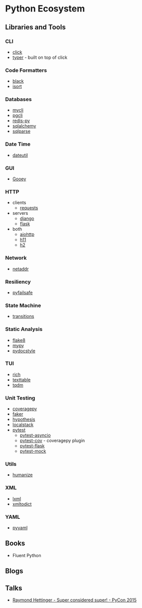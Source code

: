 # Python Ecosystem

## Libraries and Tools

### CLI

* [click](https://github.com/pallets/click)
* [typer](https://github.com/tiangolo/typer) - built on top of click

### Code Formatters

* [black](https://github.com/psf/black)
* [isort](https://github.com/PyCQA/isort)

### Databases

* [mycli](https://github.com/dbcli/mycli)
* [pgcli](https://github.com/dbcli/pgcli)
* [redis-py](https://github.com/redis/redis-py)
* [sqlalchemy](https://github.com/sqlalchemy/sqlalchemy)
* [sqlparse](https://github.com/andialbrecht/sqlparse)

### Date Time

* [dateutil](https://github.com/dateutil/dateutil)

### GUI

* [Gooey](https://github.com/chriskiehl/Gooey)

### HTTP

* clients
  * [requests](https://github.com/psf/requests)
* servers
  * [django](https://github.com/django/django)
  * [flask](https://github.com/pallets/flask)
* both
  * [aiohttp](https://github.com/aio-libs/aiohttp)
  * [h11](https://github.com/python-hyper/h11)
  * [h2](https://github.com/python-hyper/h2)

### Network

* [netaddr](https://github.com/netaddr/netaddr)

### Resiliency

* [pyfailsafe](https://github.com/Skyscanner/pyfailsafe)

### State Machine

* [transitions](https://github.com/pytransitions/transitions)

### Static Analysis

* [flake8](https://github.com/PyCQA/flake8)
* [mypy](https://github.com/python/mypy)
* [pydocstyle](https://github.com/PyCQA/pydocstyle)

### TUI

* [rich](https://github.com/willmcgugan/rich)
* [texttable](https://github.com/foutaise/texttable)
* [tqdm](https://github.com/tqdm/tqdm)

### Unit Testing

* [coveragepy](https://github.com/nedbat/coveragepy)
* [faker](https://github.com/joke2k/faker)
* [hypothesis](https://github.com/HypothesisWorks/hypothesis)
* [localstack](https://github.com/localstack/localstack)
* [pytest](https://github.com/pytest-dev/pytest)
  * [pytest-asyncio](https://github.com/pytest-dev/pytest-asyncio)
  * [pytest-cov](https://github.com/pytest-dev/pytest-cov) - coveragepy plugin
  * [pytest-flask](https://github.com/pytest-dev/pytest-flask)
  * [pytest-mock](https://github.com/pytest-dev/pytest-mock)

### Utils

* [humanize](https://github.com/jmoiron/humanize)

### XML

* [lxml](https://github.com/lxml/lxml)
* [xmltodict](https://github.com/martinblech/xmltodict)

### YAML

* [pyyaml](https://github.com/yaml/pyyaml)

## Books

* Fluent Python

## Blogs

## Talks

* [Raymond Hettinger - Super considered super! - PyCon 2015](https://www.youtube.com/watch?v=EiOglTERPEo)
